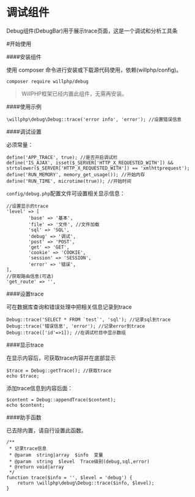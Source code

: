 # 调试组件

Debug组件(DebugBar)用于展示trace页面，这是一个调试和分析工具条

#开始使用

####安装组件

使用 composer 命令进行安装或下载源代码使用，依赖(willphp/config)。

    composer require willphp/debug

> WillPHP框架已经内置此组件，无需再安装。

####使用示例

    \willphp\debug\Debug::trace('error info', 'error'); //设置错误信息

####调试设置

必须常量：
	
	define('APP_TRACE', true); //是否开启调试栏
	define('IS_AJAX', isset($_SERVER['HTTP_X_REQUESTED_WITH']) && strtolower($_SERVER['HTTP_X_REQUESTED_WITH']) == 'xmlhttprequest');
	define('RUN_MEMORY', memory_get_usage()); //开始内存
	define('RUN_TIME', microtime(true)); //开始时间

`config/debug.php`配置文件可设置相关显示信息：

	//设置显示的trace
	'level' => [
			'base' => '基本',
			'file' => '文件', //文件加载
			'sql' => 'SQL',
			'debug' => '调试',
			'post' => 'POST',
			'get' => 'GET',
			'cookie' => 'COOKIE',
			'session' => 'SESSION',
			'error' => '错误',
	],
	//获取路由信息(可选)
	'get_route' => '', 

	
####设置trace

可在数据库查询和错误处理中把相关信息记录到trace
	
	Debug::trace('SELECT * FROM `test`', 'sql'); //记录sql到trace
	Debug::trace('错误信息', 'error'); //记录error到trace
	Debug::trace(['id'=>1]); //在调试栏目中显示数组

####显示trace

在显示内容后，可获取trace内容并在底部显示

    $trace = Debug::getTrace(); //获取trace
    echo $trace;  
    
添加trace信息到内容后面：

    $content = Debug::appendTrace($content); 
    echo $content;      

####助手函数

已去除内置，请自行设置此函数。

	/**
	 * 记录trace信息
	 * @param  string|array  $info  变量
	 * @param  string  $level  Trace级别(debug,sql,error)
	 * @return void|array
	 */
	function trace($info = '', $level = 'debug') {
		return \willphp\debug\Debug::trace($info, $level);
	}
	